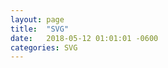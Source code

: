 ```yaml
---
layout: page
title:  "SVG"
date:   2018-05-12 01:01:01 -0600
categories: SVG
---
```

<style>
  .monster {
    transform: translate(-50% , -50%);
    width: 70px;
    height: 94px;
    background: url('/assets/img/bluemansprite.png') left center;
    animation: play 0.8s steps(6) infinite;
  }
  @keyframes play {
   100% { background-position: -429px; }
}
</style>

<div class="monster">
</div>
